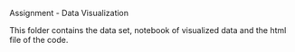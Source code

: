 Assignment - Data Visualization

This folder contains the data set, notebook of visualized data and the html file of the code. 